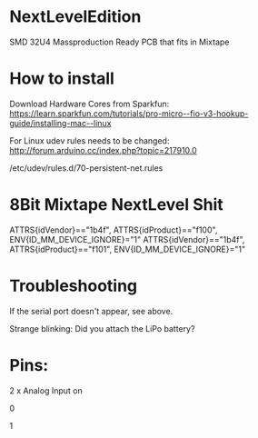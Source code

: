 NextLevelEdition
================

SMD 32U4 Massproduction Ready PCB that fits in Mixtape

How to install
================
Download Hardware Cores from Sparkfun:
https://learn.sparkfun.com/tutorials/pro-micro--fio-v3-hookup-guide/installing-mac--linux

For Linux udev rules needs to be changed:
http://forum.arduino.cc/index.php?topic=217910.0

/etc/udev/rules.d/70-persistent-net.rules

 # 8Bit Mixtape NextLevel Shit
ATTRS{idVendor}=="1b4f", ATTRS{idProduct}=="f100", ENV{ID_MM_DEVICE_IGNORE}="1"
ATTRS{idVendor}=="1b4f", ATTRS{idProduct}=="f101", ENV{ID_MM_DEVICE_IGNORE}="1"


Troubleshooting
================

If the serial port doesn't appear, see above.

Strange blinking: Did you attach the LiPo battery?


Pins:
================

2 x Analog Input on

0

1
